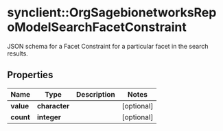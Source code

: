 # synclient::OrgSagebionetworksRepoModelSearchFacetConstraint

JSON schema for a Facet Constraint for a particular facet in the search results.

## Properties
Name | Type | Description | Notes
------------ | ------------- | ------------- | -------------
**value** | **character** |  | [optional] 
**count** | **integer** |  | [optional] 


